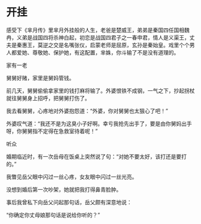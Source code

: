 # 开挂

感受下《芈月传》里芈月外挂般的人生，老爸是楚威王，弟弟是秦国四任国相魏冉，义弟是战国四将杀神白起，初恋是战国四君子之一春申君，情人是义渠王，丈夫是秦惠王，莫逆之交是名嘴张仪，启蒙老师是屈原，玄孙是秦始皇。戏里个个男人都爱她、尊敬她、保护她，有这配置，芈姝，你斗输了不是没有道理的。 

家有一老 

舅舅好赌，家里是舅妈管钱。 

前几天，舅舅偷偷拿家里的钱打麻将输了。外婆恨铁不成钢，一气之下，抄起拐杖就往舅舅身上招呼，把舅舅打伤了。 

我去看舅舅，心疼地对外婆抱怨道：“外婆，你对舅舅也太狠心了吧！” 

外婆叹气道：“我还不是为这臭小子好啊。幸亏我抢先出手了，要是由你舅妈出手呀，你舅舅指不定得在急救室待着呢！” 

听众 

婚期临近时，有一次岳母在饭桌上突然说了句：“对她不要太好，该打还是要打的。” 

我瞥见岳父眼中闪过一丝心疼，女友眼中闪过一丝光亮。 

没想到婚后第一次吵架，她就把我打得鼻青脸肿。 

事后我曾私下向岳父问起那句话，岳父颇有深意地说： 

“你确定你丈母娘那句话是说给你听的？”